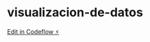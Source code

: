 # visualizacion-de-datos

[Edit in Codeflow ⚡️](https://stackblitz.com/~/github.com/anisantillans/visualizacion-de-datos)